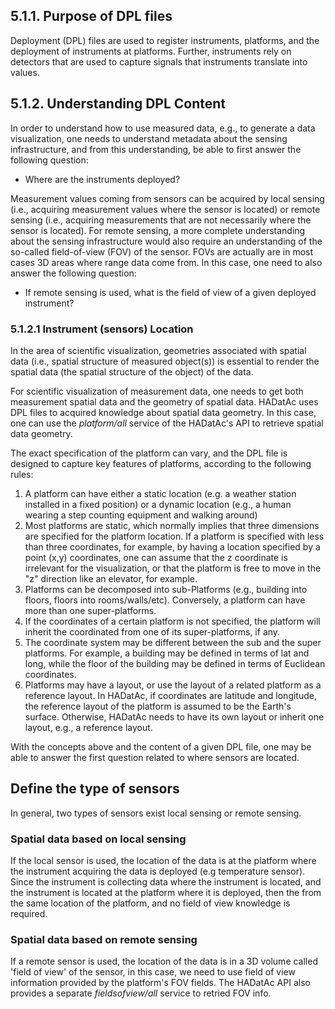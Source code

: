 ## 5.1.1. Purpose of DPL files   
Deployment (DPL) files are used to register instruments, platforms, and the deployment of instruments at platforms. Further, instruments rely on detectors that are used to capture signals that instruments translate into values.  

## 5.1.2. Understanding DPL Content   

In order to understand how to use measured data, e.g., to generate a data visualization, one needs to understand metadata about the sensing infrastructure, and from this understanding, be able to first answer the following question:

* Where are the instruments deployed? 

Measurement values coming from sensors can be acquired by local sensing (i.e., acquiring measurement values where the sensor is located) or remote sensing (i.e., acquiring measurements that are not necessarily where the sensor is located). For remote sensing, a more complete understanding about the sensing infrastructure would also require an understanding of the so-called field-of-view (FOV) of the sensor. FOVs are actually are in most cases 3D areas where range data come from. In this case, one need to also answer the following question:

* If remote sensing is used, what is the field of view of a given deployed instrument?

### 5.1.2.1 Instrument (sensors) Location   

In the area of scientific visualization, geometries associated with spatial data (i.e., spatial structure of measured object(s)) is essential to render the spatial data (the spatial structure of the object) of the data.

For scientific visualization of measurement data, one needs to get both measurement spatial data and the geometry of spatial data. HADatAc uses DPL files to acquired knowledge about spatial data geometry. In this case, one can use the <i>platform/all</i> service of the HADatAc's API to retrieve spatial data geometry. 

The exact specification of the platform can vary, and the DPL file is designed to capture key features of platforms, according to the following rules:
1. A platform can have either a static location (e.g. a weather station installed in a fixed position) or a dynamic location (e.g., a human wearing a step counting equipment and walking around)
2. Most platforms are static, which normally implies that three dimensions are specified for the platform location. If a platform is specified with less than three coordinates, for example, by having a location specified by a point (x,y) coordinates, one can assume that the z coordinate is irrelevant for the visualization, or that the platform is free to move in the "z" direction like an elevator, for example. 
3. Platforms can be decomposed into sub-Platforms (e.g., building into floors, floors into rooms/walls/etc). Conversely, a platform can have more than one super-platforms.
4. If the coordinates of a certain platform is not specified, the platform will inherit the coordinated from one of its super-platforms, if any.
5. The coordinate system may be different between the sub and the super platforms. For example, a building may be defined in terms of lat and long, while the floor of the building may be defined in terms of Euclidean coordinates. 
6. Platforms may have a layout, or use the layout of a related platform as a reference layout. In HADatAc, if coordinates are latitude and longitude, the reference layout of the platform is assumed to be the Earth's surface. Otherwise, HADatAc needs to have its own layout or inherit one layout, e.g., a reference layout.

With the concepts above and the content of a given DPL file, one may be able to answer the first question related to where sensors are located.

## Define the type of sensors
In general, two types of sensors exist local sensing or remote sensing.

### Spatial data based on local sensing
If the local sensor is used, the location of the data is at the platform where the instrument acquiring the data is deployed (e.g temperature sensor). Since the instrument is collecting data where the instrument is located, and the instrument is located at the platform where it is deployed, then the from the same location of the platform, and no field of view knowledge is required.

### Spatial data based on remote sensing
If a remote sensor is used, the location of the data is in a 3D volume called 'field of view' of the sensor, in this case, we need to use field of view information provided by the platform's FOV fields. The HADatAc API also provides a separate <i>fieldsofview/all</i> service to retried FOV info. 